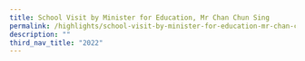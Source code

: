 ```yaml
---
title: School Visit by Minister for Education, Mr Chan Chun Sing
permalink: /highlights/school-visit-by-minister-for-education-mr-chan-chun-sing/
description: ""
third_nav_title: "2022"
---
```

